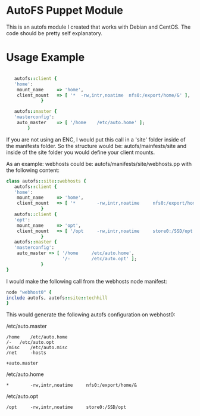AutoFS Puppet Module
====================
This is an autofs module I created that works with Debian and CentOS. The code should be pretty self
explanatory.

Usage Example
=============

```ruby

   autofs::client {
   'home':
    mount_name     => 'home',
    client_mount   => [ '*  -rw,intr,noatime  nfs0:/export/home/&' ],
             }

   autofs::master {
   'masterconfig':
    auto_master    => [ '/home    /etc/auto.home' ];
        }
```

If you are not using an ENC, I would put this call in a 'site' folder inside of the manifests folder. So 
the structure would be: autofs/mainfests/site and inside of the site folder you would define your
client mounts.

As an example:
webhosts could be: autofs/manifests/site/webhosts.pp with the following content:

```ruby
class autofs::site::webhosts {
   autofs::client {
   'home':
    mount_name     => 'home',
    client_mount   => [ '*        -rw,intr,noatime     nfs0:/export/home/&' ],
             }
   autofs::client {
   'opt':
    mount_name     => 'opt',
    client_mount   => [ '/opt     -rw,intr,noatime     store0:/SSD/opt' ],
             }
   autofs::master {
   'masterconfig':
    auto_master => [ '/home     /etc/auto.home',
                     '/-        /etc/auto.opt' ];
             }
}

```

I would make the following call from the webhosts node manifest:

```ruby
node "webhost0" {
include autofs, autofs::site::techhill
}
```

This would generate the following autofs configuration on webhost0:

/etc/auto.master

```
/home	 /etc/auto.home
/-	 /etc/auto.opt
/misc    /etc/auto.misc
/net     -hosts

+auto.master
```

/etc/auto.home
```
*        -rw,intr,noatime     nfs0:/export/home/&
```

/etc/auto.opt
```
/opt     -rw,intr,noatime     store0:/SSD/opt
```

